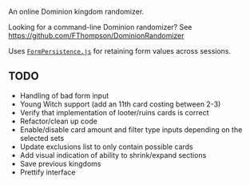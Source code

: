 An online Dominion kingdom randomizer.

Looking for a command-line Dominion randomizer? See https://github.com/FThompson/DominionRandomizer

Uses [`FormPersistence.js`](https://github.com/FThompson/FormPersistence.js) for retaining form values across sessions.

## TODO ##
* Handling of bad form input
* Young Witch support (add an 11th card costing between 2-3)
* Verify that implementation of looter/ruins cards is correct
* Refactor/clean up code
* Enable/disable card amount and filter type inputs depending on the selected sets
* Update exclusions list to only contain possible cards
* Add visual indication of ability to shrink/expand sections
* Save previous kingdoms
* Prettify interface